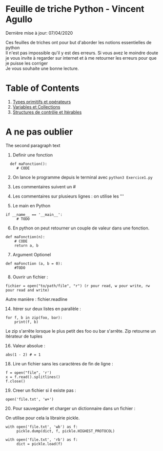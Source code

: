 Feuille de triche Python - Vincent Agullo
=========================
Dernière mise à jour: 07/04/2020

Ces feuilles de triches ont pour but d'aborder les notions essentielles de python  
Il n'est pas impossible qu'il y est des erreurs. Si vous avez le moindre doute je vous invite à regarder sur internet et à me retourner les erreurs pour que je puisse les corriger  
Je vous souhaite une bonne lecture.

# Table of Contents
1. [Types primitifs et opérateurs](1_Types_primitifs_et_opérateurs.md)
2. [Variables et Collections](2_Variables_et_Collections.md)
2. [Structures de contrôle et Itérables](3_Structures_de_contrôle_et_Itérables.md)

# A ne pas oublier
The second paragraph text
1. Definir une fonction 
```
  def maFonction():
     # CODE
```
2. On lance le programme depuis le terminal avec `python3 Exercice1.py`

3. Les commentaires suivent un #

4. Les commentaires sur plusieurs lignes : on utilise les '''

5. Le main en Python
```
if __name__ == '__main__':
     # TODO
```
6. En python on peut retourner un couple de valeur dans une fonction.

```
def maFonction(n):
    # CODE
    return a, b
```

7. Argument Optionel 
```
def maFonction (a, b = 0):
    #TODO
```

8. Ouvrir un fichier :

```
fichier = open("to/path/file", "r") (r pour read, w pour write, rw pour read and write)
```
Autre manière :
fichier.readline

14. Itérer sur deux listes en parallèle : 
```
for f, b in zip(foo, bar):
    print(f, b)
```
Le zip s'arrête lorsque le plus petit des foo ou bar s'arrête.
Zip retourne un itérateur de tuples

16. Valeur absolue :
```
abs(1 - 2) # = 1
```
18. Lire un fichier sans les caractères de fin de ligne :
```
f = open("file", 'r')
x = f.read().splitlines()
f.close()
```

19. Creer un fichier si il existe pas :
```
open('file.txt', 'w+')
```

20. Pour sauvegarder et charger un dictionnaire dans un fichier :

On utilise pour cela la librairie pickle.
```
with open('file.txt', 'wb') as f:
     pickle.dump(dict, f, pickle.HIGHEST_PROTOCOL)

with open('file.txt', 'rb') as f:
     dict = pickle.load(f)
```
